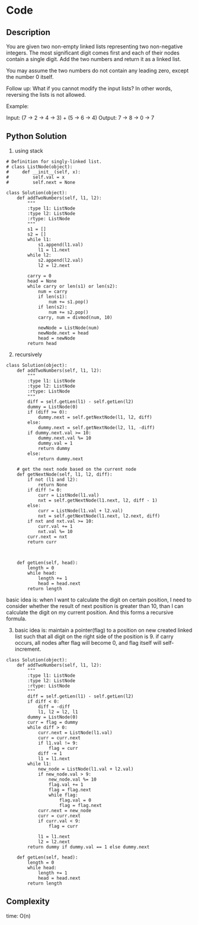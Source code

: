 # Code

## Description

You are given two non-empty linked lists representing two non-negative integers. The most significant digit comes first and each of their nodes contain a single digit. Add the two numbers and return it as a linked list.

You may assume the two numbers do not contain any leading zero, except the number 0 itself.

Follow up:
What if you cannot modify the input lists? In other words, reversing the lists is not allowed.

Example:

Input: (7 -> 2 -> 4 -> 3) + (5 -> 6 -> 4)
Output: 7 -> 8 -> 0 -> 7

## Python Solution
1. using stack
```
# Definition for singly-linked list.
# class ListNode(object):
#     def __init__(self, x):
#         self.val = x
#         self.next = None

class Solution(object):
    def addTwoNumbers(self, l1, l2):
        """
        :type l1: ListNode
        :type l2: ListNode
        :rtype: ListNode
        """
        s1 = []
        s2 = []
        while l1:
            s1.append(l1.val)
            l1 = l1.next
        while l2:
            s2.append(l2.val)
            l2 = l2.next

        carry = 0
        head = None
        while carry or len(s1) or len(s2):
            num = carry
            if len(s1):
                num += s1.pop()
            if len(s2):
                num += s2.pop()
            carry, num = divmod(num, 10)

            newNode = ListNode(num)
            newNode.next = head
            head = newNode
        return head
```

2. recursively
```
class Solution(object):
    def addTwoNumbers(self, l1, l2):
        """
        :type l1: ListNode
        :type l2: ListNode
        :rtype: ListNode
        """
        diff = self.getLen(l1) - self.getLen(l2)
        dummy = ListNode(0)
        if (diff >= 0):
            dummy.next = self.getNextNode(l1, l2, diff)
        else:
            dummy.next = self.getNextNode(l2, l1, -diff)
        if dummy.next.val >= 10:
            dummy.next.val %= 10
            dummy.val = 1
            return dummy
        else:
            return dummy.next

    # get the next node based on the current node
    def getNextNode(self, l1, l2, diff):
        if not (l1 and l2):
            return None
        if diff != 0:
            curr = ListNode(l1.val)
            nxt = self.getNextNode(l1.next, l2, diff - 1)
        else:
            curr = ListNode(l1.val + l2.val)
            nxt = self.getNextNode(l1.next, l2.next, diff)
        if nxt and nxt.val >= 10:
            curr.val += 1
            nxt.val %= 10
        curr.next = nxt
        return curr



    def getLen(self, head):
        length = 0
        while head:
            length += 1
            head = head.next
        return length

```
basic idea is: when I want to calculate the digit on certain position, I need to consider whether the result of next position is greater than 10, than I can calculate the digit on my current position. And this forms a recursive formula.

3. basic idea is: maintain a pointer(flag) to a position on new created linked list such that all digit on the right side of the position is 9. if carry occurs, all nodes after flag will become 0, and flag itself will self-increment.
```
class Solution(object):
    def addTwoNumbers(self, l1, l2):
        """
        :type l1: ListNode
        :type l2: ListNode
        :rtype: ListNode
        """
        diff = self.getLen(l1) - self.getLen(l2)
        if diff < 0:
            diff = -diff
            l1, l2 = l2, l1
        dummy = ListNode(0)
        curr = flag = dummy
        while diff > 0:
            curr.next = ListNode(l1.val)
            curr = curr.next
            if l1.val != 9:
                flag = curr
            diff -= 1
            l1 = l1.next
        while l1:
            new_node = ListNode(l1.val + l2.val)
            if new_node.val > 9:
                new_node.val %= 10
                flag.val += 1
                flag = flag.next
                while flag:
                    flag.val = 0
                    flag = flag.next
            curr.next = new_node
            curr = curr.next
            if curr.val < 9:
                flag = curr

            l1 = l1.next
            l2 = l2.next
        return dummy if dummy.val == 1 else dummy.next

    def getLen(self, head):
        length = 0
        while head:
            length += 1
            head = head.next
        return length
```

## Complexity

time: O(n)
